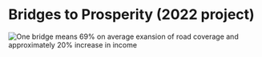 # Bridges to Prosperity (2022 project)

![One bridge means 69% on average exansion of road coverage and approximately 20% increase in income](https://user-images.githubusercontent.com/2587524/178978366-4196d33a-3564-4352-b4f3-b8464e8ddad4.png)
